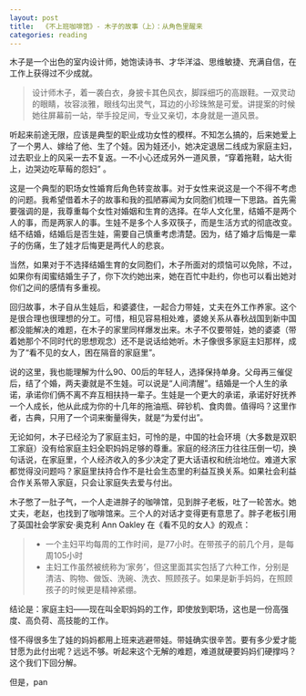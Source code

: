 ```yaml
---
layout: post
title:  《不上班咖啡馆》- 木子的故事（上）：从角色里醒来 
categories: reading
---
```


木子是一个出色的室内设计师，她饱读诗书、才华洋溢、思维敏捷、充满自信，在工作上获得过不少成就。

> 设计师木子，着一袭白衣，身披卡其色风衣，脚踩细巧的高跟鞋。一双灵动的眼睛，妆容淡雅，眼线勾出灵气，耳边的小珍珠煞是可爱。讲提案的时候她往屏幕前一站，举手投足间，专业又亲切，本身就是一道风景。

听起来前途无限，应该是典型的职业成功女性的模样。不知怎么搞的，后来她爱上了一个男人、嫁给了他、生了个娃。因为娃还小，她决定退居二线成为家庭主妇，过去职业上的风采一去不复返。一不小心还成另外一道风景，“穿着拖鞋，站大街上，边哭边吃草莓的怨妇” 。

这是一个典型的职场女性婚育后角色转变故事。对于女性来说这是一个不得不考虑的问题。我希望借着木子的故事和我的孤陋寡闻为女同胞们梳理一下思路。首先需要强调的是，我尊重每个女性对婚姻和生育的选择。在华人文化里，结婚不是两个人的事，而是两家人的事。生娃不是多个人多双筷子，而是生活方式的彻底改变。结不结婚，结婚后是否生娃，需要自己慎重考虑清楚。因为，结了婚才后悔是一辈子的伤痛，生了娃才后悔更是两代人的悲哀。

当然，如果对于不选择结婚生育的女同胞们，木子所面对的烦恼可以免除，不过，如果你有闺蜜结婚生子了，你下次约她出来，她在百忙中赴约，你也可以看出她对你们之间的感情有多重视。

回归故事，木子自从生娃后，和婆婆住，一起合力带娃，丈夫在外工作养家。这个是很合理也很理想的分工。可惜，相见容易相处难，婆媳关系从春秋战国到新中国都没能解决的难题，在木子的家里同样爆发出来。木子不仅要带娃，她的婆婆（带着她那个不同时代的思想观念）还不是说话给她听。木子像很多家庭主妇那样，成为了“看不见的女人，困在隔音的家庭里”。

说的这里，我也能理解为什么90、00后的年轻人，选择保持单身。父母再三催促后，结了个婚，两夫妻就是不生娃。可以说是“人间清醒”。结婚是一个人生的承诺，承诺你们俩不离不弃互相扶持一辈子。生娃是一个更大的承诺，承诺好好抚养一个人成长，他从此成为你的十几年的拖油瓶、碎钞机、食肉兽。值得吗？这里作者，古典，只用了一个词来衡量得失，就是“为爱付出”。

无论如何，木子已经沦为了家庭主妇，可怜的是，中国的社会环境（大多数是双职工家庭）没有给家庭主妇全职妈妈足够的尊重。家庭的经济压力往往压倒一切，换句话说，在家庭里，个人经济收入的多少决定了更大话语权和统治地位。难道大家都觉得没问题吗？家庭里扶持合作不是社会生态里的利益互换关系。如果社会利益合作关系带入家庭，只会让家庭失去爱与付出。

木子憋了一肚子气，一个人走进胖子的咖啡馆，见到胖子老板，吐了一轮苦水。她丈夫，老赵，也找到了咖啡馆来。三个人的对话才变得更有意思了。胖子老板引用了英国社会学家安·奥克利 Ann Oakley 在《看不见的女人》的观点：


> - 一个主妇平均每周的工作时间，是77小时。在带孩子的前几个月，是每周105小时
> - 主妇工作虽然被统称为‘家务’，但这里面其实包括了六种工作，分别是清洁、购物、做饭、洗碗、洗衣、照顾孩子。如果是新手妈妈，在照顾孩子的时候更是精神紧绷。

结论是：家庭主妇——现在叫全职妈妈的工作，即使放到职场，这也是一份高强度、高负荷、高技能的工作。

怪不得很多生了娃的妈妈都用上班来逃避带娃。带娃确实很辛苦。要有多少爱才能甘愿为此付出呢？远远不够。听起来这个无解的难题，难道就硬要妈妈们硬撑吗？这个我们下回分解。

但是，pan



<!--stackedit_data:
eyJoaXN0b3J5IjpbLTY4NDk5MzY0OV19
-->